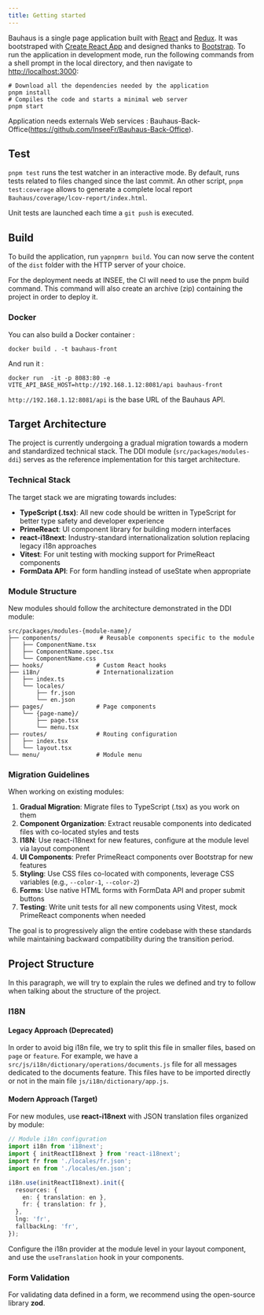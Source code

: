 ```yaml
---
title: Getting started
---
```


Bauhaus is a single page application built with [React](https://facebook.github.io/react/) and [Redux](https://github.com/reactjs/reduxreact). It was bootstraped with [Create React App](https://github.com/facebook/create-react-app) and designed thanks to [Bootstrap](https://github.com/twbs/bootstrap). To run the application in development mode, run the following commands from a shell prompt in the local directory, and then navigate to [http://localhost:3000](http://localhost:3000):

```shell
# Download all the dependencies needed by the application
pnpm install
# Compiles the code and starts a minimal web server
pnpm start
```

Application needs externals Web services : Bauhaus-Back-Office(https://github.com/InseeFr/Bauhaus-Back-Office).

## Test

`pnpm test` runs the test watcher in an interactive mode. By default, runs tests related to files changed since the last commit.
An other script, `pnpm test:coverage` allows to generate a complete local report `Bauhaus/coverage/lcov-report/index.html`.

Unit tests are launched each time a `git push` is executed.

## Build

To build the application, run `yapnpmrn build`. You can now serve the content of the `dist` folder with the HTTP server of your choice.

For the deployment needs at INSEE, the CI will need to use the pnpm build command. This command will also create an archive (zip) containing the project in order to deploy it.

### Docker

You can also build a Docker container :

```shell
docker build . -t bauhaus-front
```

And run it :

```shell
docker run  -it -p 8083:80 -e VITE_API_BASE_HOST=http://192.168.1.12:8081/api bauhaus-front
```

`http://192.168.1.12:8081/api` is the base URL of the Bauhaus API.


## Target Architecture

The project is currently undergoing a gradual migration towards a modern and standardized technical stack. The DDI module (`src/packages/modules-ddi`) serves as the reference implementation for this target architecture.

### Technical Stack

The target stack we are migrating towards includes:

- **TypeScript (.tsx)**: All new code should be written in TypeScript for better type safety and developer experience
- **PrimeReact**: UI component library for building modern interfaces
- **react-i18next**: Industry-standard internationalization solution replacing legacy i18n approaches
- **Vitest**: For unit testing with mocking support for PrimeReact components
- **FormData API**: For form handling instead of useState when appropriate

### Module Structure

New modules should follow the architecture demonstrated in the DDI module:

```
src/packages/modules-{module-name}/
├── components/           # Reusable components specific to the module
│   ├── ComponentName.tsx
│   ├── ComponentName.spec.tsx
│   └── ComponentName.css
├── hooks/               # Custom React hooks
├── i18n/                # Internationalization
│   ├── index.ts
│   └── locales/
│       ├── fr.json
│       └── en.json
├── pages/               # Page components
│   └── {page-name}/
│       ├── page.tsx
│       └── menu.tsx
├── routes/              # Routing configuration
│   ├── index.tsx
│   └── layout.tsx
└── menu/                # Module menu
```

### Migration Guidelines

When working on existing modules:

1. **Gradual Migration**: Migrate files to TypeScript (.tsx) as you work on them
2. **Component Organization**: Extract reusable components into dedicated files with co-located styles and tests
3. **I18N**: Use react-i18next for new features, configure at the module level via layout component
4. **UI Components**: Prefer PrimeReact components over Bootstrap for new features
5. **Styling**: Use CSS files co-located with components, leverage CSS variables (e.g., `--color-1`, `--color-2`)
6. **Forms**: Use native HTML forms with FormData API and proper submit buttons
7. **Testing**: Write unit tests for all new components using Vitest, mock PrimeReact components when needed

The goal is to progressively align the entire codebase with these standards while maintaining backward compatibility during the transition period.

## Project Structure

In this paragraph, we will try to explain the rules we defined and try to follow when talking about the structure of the project.

### I18N

#### Legacy Approach (Deprecated)

In order to avoid big i18n file, we try to split this file in smaller files, based on `page` or `feature`. For example, we have a `src/js/i18n/dictionary/operations/documents.js` file for all messages dedicated to the documents feature.
This files have to be imported directly or not in the main file `js/i18n/dictionary/app.js`.

#### Modern Approach (Target)

For new modules, use **react-i18next** with JSON translation files organized by module:

```typescript
// Module i18n configuration
import i18n from 'i18next';
import { initReactI18next } from 'react-i18next';
import fr from './locales/fr.json';
import en from './locales/en.json';

i18n.use(initReactI18next).init({
  resources: {
    en: { translation: en },
    fr: { translation: fr },
  },
  lng: 'fr',
  fallbackLng: 'fr',
});
```

Configure the i18n provider at the module level in your layout component, and use the `useTranslation` hook in your components.

### Form Validation

For validating data defined in a form, we recommend using the open-source library **zod**.
